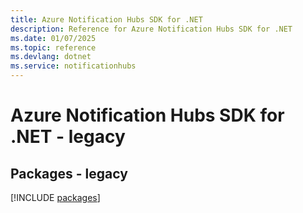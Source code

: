 ```yaml
---
title: Azure Notification Hubs SDK for .NET
description: Reference for Azure Notification Hubs SDK for .NET
ms.date: 01/07/2025
ms.topic: reference
ms.devlang: dotnet
ms.service: notificationhubs
---
```

# Azure Notification Hubs SDK for .NET - legacy
## Packages - legacy
[!INCLUDE [packages](notification-hubs-index.md)]